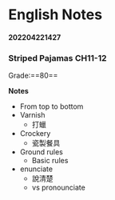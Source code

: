 # English Notes

#### 202204221427
### Striped Pajamas CH11-12
Grade:==80==

**Notes**
- From top to bottom
- Varnish
	- 打蠟
- Crockery
	- 瓷製餐具
- Ground rules
	- Basic rules
- enunciate
	- 說清楚
	- vs pronounciate










